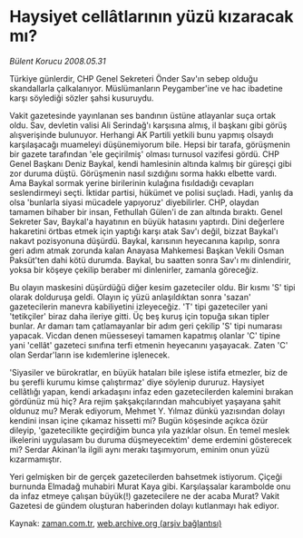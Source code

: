 # Haysiyet cellâtlarının yüzü kızaracak mı?

*Bülent Korucu 2008.05.31*

<tr><td class="metin" colspan="2" style="padding-top: 20px; padding-left: 5px; padding-right: 10px;">Türkiye günlerdir, CHP Genel Sekreteri Önder Sav'ın sebep olduğu skandallarla çalkalanıyor. Müslümanların Peygamber'ine ve hac ibadetine karşı söylediği sözler şahsi kusuruydu.</td></tr><tr><td class="metin" colspan="2" style="padding-top: 20px; padding-left: 5px; padding-right: 10px;"><p>Vakit gazetesinde yayınlanan ses bandının üstüne atlayanlar suça ortak oldu. Sav, devletin valisi Ali Serindağ'ı karşısına almış, il başkanı gibi görüş alışverişinde bulunuyor. Herhangi AK Partili yetkili bunu yapmış olsaydı karşılaşacağı muameleyi düşünemiyorum bile. Hepsi bir tarafa, görüşmenin bir gazete tarafından 'ele geçirilmiş' olması turnusol vazifesi gördü. CHP Genel Başkanı Deniz Baykal, kendi hamlesinin altında kalmış bir güreşçi gibi zor duruma düştü. Görüşmenin nasıl sızdığını sorma hakkı elbette vardı. Ama Baykal sormak yerine birilerinin kulağına fısıldadığı cevapları seslendirmeyi seçti. İktidar partisi, hükümet ve polisi suçladı. Hadi, yanlış da olsa 'bunlarla siyasi mücadele yapıyoruz' diyebilirler. CHP, olaydan tamamen bihaber bir insan, Fethullah Gülen'i de zan altında bıraktı. Genel Sekreter Sav, Baykal'a hayatının en büyük hatasını yaptırdı. Dini değerlere hakaretini örtbas etmek için yaptığı karşı atak Sav'ı değil, bizzat Baykal'ı nakavt pozisyonuna düşürdü. Baykal, karısının heyecanına kapılıp, sonra geri adım atmak zorunda kalan Anayasa Mahkemesi Başkan Vekili Osman Paksüt'ten dahi kötü durumda. Baykal, bu saatten sonra Sav'ı mı dinlendirir, yoksa bir köşeye çekilip beraber mi dinlenirler, zamanla göreceğiz.
<p>Bu olayın maskesini düşürdüğü diğer kesim gazeteciler oldu. Bir kısmı 'S' tipi olarak dolduruşa geldi. Olayın iç yüzü anlaşıldıktan sonra 'sazan' gazetecilerin manevra kabiliyetini izleyeceğiz. 'T' tipi gazeteciler yani 'tetikçiler' biraz daha ileriye gitti. Üç beş kuruş için topuğa sıkan tipler bunlar. Ar damarı tam çatlamayanlar bir adım geri çekilip 'S' tipi numarası yapacak. Vicdan denen müesseseyi tamamen kapatmış olanlar 'C' tipine yani 'cellât' gazeteci sınıfına terfi etmenin heyecanını yaşayacak. Zaten 'C' olan Serdar'ların ise kıdemlerine işlenecek.
<p>'Siyasiler ve bürokratlar, en büyük hataları bile işlese istifa etmezler, biz de bu şerefli kurumu kimse çalıştırmaz' diye söylenip dururuz. Haysiyet cellâtlığı yapan, kendi arkadaşını infaz eden gazetecilerden kalemini bırakan gördünüz mü hiç? Ara rejim şakşakçılarından mahcubiyet yaşayana şahit oldunuz mu? Merak ediyorum, Mehmet Y. Yılmaz dünkü yazısından dolayı kendini insan içine çıkamaz hissetti mi? Bugün köşesinde açıkca özür dileyip, 'gazetecilikte geçirdiğim bunca yıla yazıklar olsun. En temel meslek ilkelerini uygulasam bu duruma düşmeyecektim' deme erdemini gösterecek mi? Serdar Akinan'la ilgili aynı merakı taşımıyorum, eminim onun yüzü kızarmamıştır. 
<p>Yeri gelmişken bir de gerçek gazetecilerden bahsetmek istiyorum. Çiçeği burnunda Elmadağ muhabiri Murat Kaya gibi. Karşılaşsalar karambolde onu da infaz etmeye çalışan büyük(!) gazetecilere ne der acaba Murat? Vakit Gazetesi de gündem oluşturan haberinden dolayı kutlanmayı hak ediyor.<br/></p></p></p></p></td></tr>

Kaynak: [zaman.com.tr](http://zaman.com.tr/yazar.do?yazino=696222), [web.archive.org (arşiv bağlantısı)](http://web.archive.org/web/20080603012837/http://www.zaman.com.tr:80/yazar.do?yazino=696222)
